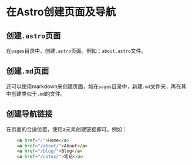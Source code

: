 # 在Astro创建页面及导航

## 创建`.astro`页面

在`pages`目录中，创建`.astro`页面。例如：`about.astro`文件。

## 创建`.md`页面

还可以使用markdown来创建页面，如在`pages`目录中，新建`.md`文件夹，再在其中创建类似于`.md`的文件。

## 创建导航链接

在页面的合适位置，使用a元素创建链接即可。例如：

```html
    <a href="/">Home</a>
    <a href="/about/">About</a>
	<a href="/blog/">Blog</a>
    <a href="/notes/">笔记</a>
```
